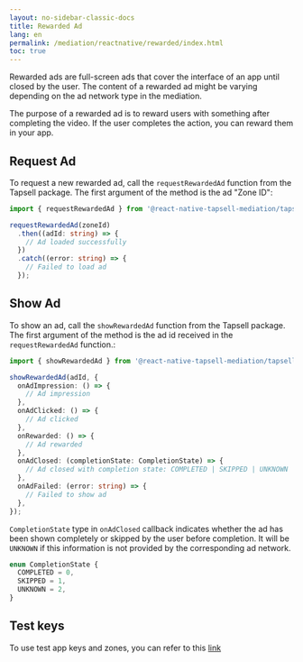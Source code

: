 ```yaml
---
layout: no-sidebar-classic-docs
title: Rewarded Ad
lang: en
permalink: /mediation/reactnative/rewarded/index.html
toc: true
---
```


Rewarded ads are full-screen ads that cover the interface of an app until closed by the user. The content of a rewarded
ad might be varying depending on the ad network type in the mediation.

The purpose of a rewarded ad is to reward users with something after completing the video. If the user completes the
action, you can reward them in your app.

## Request Ad

To request a new rewarded ad, call the `requestRewardedAd` function from the Tapsell package. The first argument of the
method is the ad "Zone ID":

```ts
import { requestRewardedAd } from '@react-native-tapsell-mediation/tapsell';

requestRewardedAd(zoneId)
  .then((adId: string) => {
    // Ad loaded successfully
  })
  .catch((error: string) => {
    // Failed to load ad
  });
```

## Show Ad

To show an ad, call the `showRewardedAd` function from the Tapsell package. The first argument of the method is the ad
id received in the `requestRewardedAd` function.:

```ts
import { showRewardedAd } from '@react-native-tapsell-mediation/tapsell';

showRewardedAd(adId, {
  onAdImpression: () => {
    // Ad impression
  },
  onAdClicked: () => {
    // Ad clicked
  },
  onRewarded: () => {
    // Ad rewarded
  },
  onAdClosed: (completionState: CompletionState) => {
    // Ad closed with completion state: COMPLETED | SKIPPED | UNKNOWN
  },
  onAdFailed: (error: string) => {
    // Failed to show ad
  },
});
```

`CompletionState` type in `onAdClosed` callback indicates whether the ad has been shown completely or skipped by the
user before completion. It will be `UNKNOWN` if this information is not provided by the corresponding ad network.

```ts
enum CompletionState {
  COMPLETED = 0,
  SKIPPED = 1,
  UNKNOWN = 2,
}
```

## Test keys

To use test app keys and zones, you can refer to this [link](../test.html)
